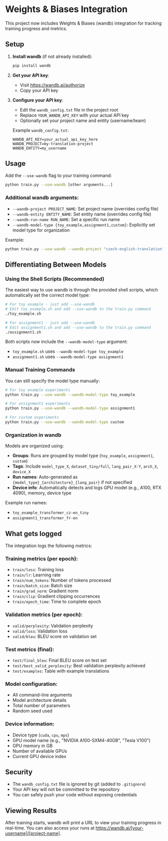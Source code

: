 # Weights & Biases Integration

This project now includes Weights & Biases (wandb) integration for tracking training progress and metrics.

## Setup

1. **Install wandb** (if not already installed):

   ```bash
   pip install wandb
   ```

2. **Get your API key**:

   - Visit https://wandb.ai/authorize
   - Copy your API key

3. **Configure your API key**:

   - Edit the `wandb_config.txt` file in the project root
   - Replace `YOUR_WANDB_API_KEY` with your actual API key
   - Optionally set your project name and entity (username/team)

   Example `wandb_config.txt`:

   ```
   WANDB_API_KEY=your_actual_api_key_here
   WANDB_PROJECT=my-translation-project
   WANDB_ENTITY=my_username
   ```

## Usage

Add the `--use-wandb` flag to your training command:

```bash
python train.py --use-wandb [other arguments...]
```

### Additional wandb arguments:

- `--wandb-project PROJECT_NAME`: Set project name (overrides config file)
- `--wandb-entity ENTITY_NAME`: Set entity name (overrides config file)
- `--wandb-run-name RUN_NAME`: Set a specific run name
- `--wandb-model-type {toy_example,assignment1,custom}`: Explicitly set model type for organization

Example:

```bash
python train.py --use-wandb --wandb-project "czech-english-translation" --wandb-run-name "transformer-baseline"
```

## Differentiating Between Models

### Using the Shell Scripts (Recommended)

The easiest way to use wandb is through the provided shell scripts, which automatically set the correct model type:

```bash
# For toy example - just add --use-wandb
# Edit toy_example.sh and add --use-wandb to the train.py command
./toy_example.sh

# For assignment1 - just add --use-wandb
# Edit assignment1.sh and add --use-wandb to the train.py command
./assignment1.sh
```

Both scripts now include the `--wandb-model-type` argument:

- `toy_example.sh` uses `--wandb-model-type toy_example`
- `assignment1.sh` uses `--wandb-model-type assignment1`

### Manual Training Commands

You can still specify the model type manually:

```bash
# For toy example experiments
python train.py --use-wandb --wandb-model-type toy_example

# For assignment1 experiments
python train.py --use-wandb --wandb-model-type assignment1

# For custom experiments
python train.py --use-wandb --wandb-model-type custom
```

### Organization in wandb

Models are organized using:

- **Groups**: Runs are grouped by model type (`toy_example`, `assignment1`, `custom`)
- **Tags**: Include `model_type_X`, `dataset_tiny/full`, `lang_pair_X-Y`, `arch_X`, `device_X`
- **Run names**: Auto-generated as `{model_type}_{architecture}_{lang_pair}` if not specified
- **Device info**: Automatically detects and logs GPU model (e.g., A100, RTX 4090), memory, device type

Example run names:

- `toy_example_transformer_cz-en_tiny`
- `assignment1_transformer_fr-en`

## What gets logged

The integration logs the following metrics:

### Training metrics (per epoch):

- `train/loss`: Training loss
- `train/lr`: Learning rate
- `train/num_tokens`: Number of tokens processed
- `train/batch_size`: Batch size
- `train/grad_norm`: Gradient norm
- `train/clip`: Gradient clipping occurrences
- `train/epoch_time`: Time to complete epoch

### Validation metrics (per epoch):

- `valid/perplexity`: Validation perplexity
- `valid/loss`: Validation loss
- `valid/bleu`: BLEU score on validation set

### Test metrics (final):

- `test/final_bleu`: Final BLEU score on test set
- `test/best_valid_perplexity`: Best validation perplexity achieved
- `test/examples`: Table with example translations

### Model configuration:

- All command-line arguments
- Model architecture details
- Total number of parameters
- Random seed used

### Device information:

- Device type (`cuda`, `cpu`, `mps`)
- GPU model name (e.g., "NVIDIA A100-SXM4-40GB", "Tesla V100")
- GPU memory in GB
- Number of available GPUs
- Current GPU device index

## Security

- The `wandb_config.txt` file is ignored by git (added to `.gitignore`)
- Your API key will not be committed to the repository
- You can safely push your code without exposing credentials

## Viewing Results

After training starts, wandb will print a URL to view your training progress in real-time. You can also access your runs at https://wandb.ai/[your-username]/[project-name].
